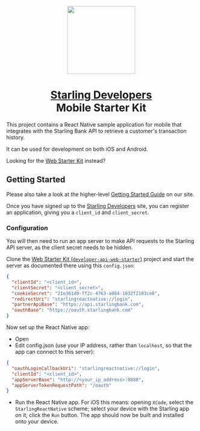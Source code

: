
<!-- Logo -->
<p align="center">
    <img height="180" width="180" src="https://www.starlingbank.com/static-files/developer-portal/github/starter-mobile.png">
</p>

<!-- Name -->
<h1 align="center">
  <a href="http://developer.starlingbank.com/get-started">Starling Developers</a>
  <br>Mobile Starter Kit
</h1>


This project contains a React Native sample application for mobile that integrates with the Starling Bank API to retrieve a customer's transaction history.

It can be used for development on both iOS and Android.

Looking for the [Web Starter Kit](https://github.com/starlingbank/developer-api-web-app-starter) instead?

## Getting Started
Please also take a look at the higher-level [Getting Started Guide](http://developer.starlingbank.com/get-started) on our site.

Once you have signed up to the [Starling Developers](http://developer.starlingbank.com/signup/new) site, you can register an application, giving you a `client_id` and `client_secret`.

### Configuration

You will then need to run an app server to make API requests to the Starling API server, as the client secret needs to be hidden.
 
 Clone the [Web Starter Kit (`developer-api-web-starter`)](https://github.com/starlingbank/developer-api-web-app-starter#mobile-starter-kit-users) project and start the server as documented there using this `config.json`:

```JSON
{
  "clientId": "<client_id>",
  "clientSecret": "<client_secret>",
  "cookieSecret": "21e361d0-ff2c-4763-a084-1032f2103ce8",
  "redirectUri": "starlingreactnative://login",
  "partnerApiBase": "https://api.starlingbank.com",
  "oauthBase": "https://oauth.starlingbank.com"
}
```

Now set up the React Native app:
* Open
* Edit config.json (use your IP address, rather than `localhost`, so that the app can connect to this server):
```JSON
{
  "oauthLoginCallbackUri": "starlingreactnative://login",
  "clientId": "<client_id>",
  "appServerBase": "http://<your_ip_address>:8888",
  "appServerTokenRequestPath": "/oauth"
}
```
* Run the React Native app.
For iOS this means: opening `XCode`, select the `StarlingReactNative` scheme; select your device with the Starling app on it; click the `Run` button. The app should now be built and installed onto your device.
